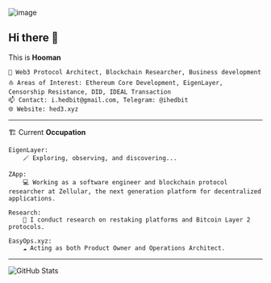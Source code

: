 ![image](https://github.com/user-attachments/assets/97d16de6-7ab5-4ed3-8e12-b70fa8767273)

## Hi there 👋

This is **Hooman**

    🔭 Web3 Protocol Architect, Blockchain Researcher, Business development
    ⛵ Areas of Interest: Ethereum Core Development, EigenLayer, Censorship Resistance, DID, IDEAL Transaction
    📫 Contact: i.hedbit@gmail.com, Telegram: @ihedbit
    🌐 Website: hed3.xyz

<hr>

🏗️ Current **Occupation**

    EigenLayer:
        🪄 Exploring, observing, and discovering...
        
    ZApp:
        💻 Working as a software engineer and blockchain protocol researcher at Zellular, the next generation platform for decentralized applications.
        
    Research:
        🔎 I conduct research on restaking platforms and Bitcoin Layer 2 protocols.
        
    EasyOps.xyz:
        ☁️ Acting as both Product Owner and Operations Architect.

<hr>

![GitHub Stats](https://github-readme-stats.vercel.app/api?username=ihedbit&show_icons=true&theme=one_dark_pro)
